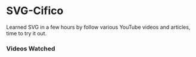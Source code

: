 # SVG-Cifico
Learned SVG in a few hours by follow various YouTube videos and articles, time to try it out.

### Videos Watched
